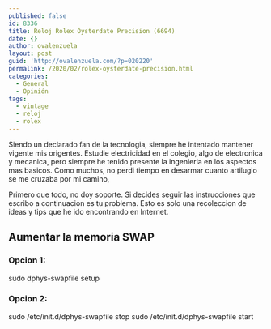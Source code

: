 ```yaml
---
published: false
id: 8336
title: Reloj Rolex Oysterdate Precision (6694)
date: {}
author: ovalenzuela
layout: post
guid: 'http://ovalenzuela.com/?p=020220'
permalink: /2020/02/rolex-oysterdate-precision.html
categories:
  - General
  - Opinión
tags:
  - vintage
  - reloj
  - rolex
---
```


Siendo un declarado fan de la tecnologia, siempre he intentado mantener vigente mis origentes. Estudie electricidad en el colegio, algo de electronica y mecanica, pero siempre he tenido presente la ingenieria en los aspectos mas basicos. Como muchos, no perdi tiempo en desarmar cuanto artilugio se me cruzaba por mi camino, 


Primero que todo, no doy soporte. Si decides seguir las instrucciones que escribo a continuacion es tu problema.
Esto es solo una recoleccion de ideas y tips que he ido encontrando en Internet.

## Aumentar la memoria SWAP

### Opcion 1:
sudo dphys-swapfile setup

### Opcion 2:
sudo /etc/init.d/dphys-swapfile stop
sudo /etc/init.d/dphys-swapfile start
